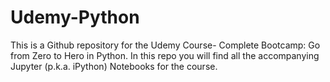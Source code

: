 # Udemy-Python

This is a Github repository for the Udemy Course- Complete Bootcamp: Go from Zero to Hero in Python.
In this repo you will find all the accompanying Jupyter (p.k.a. iPython) Notebooks for the course. 
